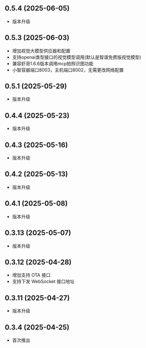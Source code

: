 ## 0.5.4 (2025-06-05)
- 版本升级
## 0.5.3 (2025-06-03)
- 增加视觉大模型供应器和配置
- 支持openai类型接口的视觉模型调用(默认是智谱免费版视觉模型)
- 兼容虾哥1.6.6版本调用mcp拍照识图功能
- 小智容器端口8003，主机端口8002，无需更改网络配置
## 0.5.1 (2025-05-29)
- 版本升级
## 0.4.4 (2025-05-23)
- 版本升级
## 0.4.3 (2025-05-16)
- 版本升级
## 0.4.2 (2025-05-13)
- 版本升级
## 0.4.1 (2025-05-08)
- 版本升级
## 0.3.13 (2025-05-07)
- 版本升级
## 0.3.12 (2025-04-28)

- 增加支持 OTA 接口
- 支持下发 WebSocket 接口地址

## 0.3.11 (2025-04-27)
- 版本升级
## 0.3.4 (2025-04-25)
- 首次推出